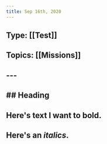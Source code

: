 ```yaml
---
title: Sep 16th, 2020
---
```


## Type: [[Test]]
## Topics: [[Missions]]
## ---
## ## Heading
## Here's text I want to **bold**.
## Here's an _italics_.
##
